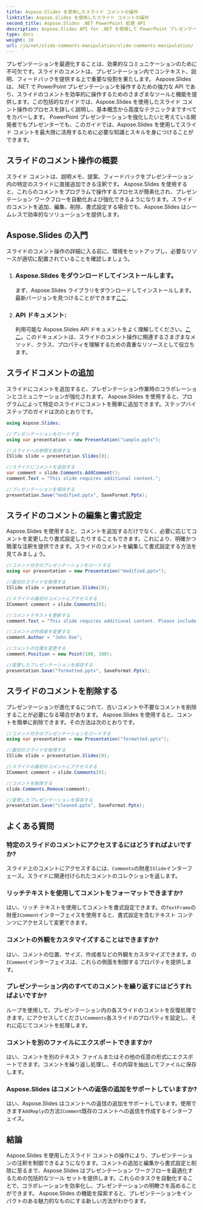 ```yaml
---
title: Aspose.Slides を使用したスライド コメントの操作
linktitle: Aspose.Slides を使用したスライド コメントの操作
second_title: Aspose.Slides .NET PowerPoint 処理 API
description: Aspose.Slides API for .NET を使用して PowerPoint プレゼンテーションのスライド コメントを操作する方法を学びます。スライドのコメントを追加、編集、書式設定するためのステップバイステップのガイドとソース コードの例を確認します。
type: docs
weight: 10
url: /ja/net/slide-comments-manipulation/slide-comments-manipulation/
---
```


プレゼンテーションを最適化することは、効果的なコミュニケーションのために不可欠です。スライドのコメントは、プレゼンテーション内でコンテキスト、説明、フィードバックを提供する上で重要な役割を果たします。 Aspose.Slides は、.NET で PowerPoint プレゼンテーションを操作するための強力な API であり、スライドのコメントを効率的に操作するためのさまざまなツールと機能を提供します。この包括的なガイドでは、Aspose.Slides を使用したスライド コメント操作のプロセスを詳しく説明し、基本概念から高度なテクニックまですべてをカバーします。 PowerPoint プレゼンテーションを強化したいと考えている開発者でもプレゼンターでも、このガイドでは、Aspose.Slides を使用してスライド コメントを最大限に活用するために必要な知識とスキルを身につけることができます。

## スライドのコメント操作の概要

スライド コメントは、説明メモ、提案、フィードバックをプレゼンテーション内の特定のスライドに直接追加できる注釈です。 Aspose.Slides を使用すると、これらのコメントをプログラムで操作するプロセスが簡素化され、プレゼンテーション ワークフローを自動化および強化できるようになります。スライドのコメントを追加、編集、削除、書式設定する場合でも、Aspose.Slides はシームレスで効率的なソリューションを提供します。

## Aspose.Slides の入門

スライドのコメント操作の詳細に入る前に、環境をセットアップし、必要なリソースが適切に配置されていることを確認しましょう。

1. ### Aspose.Slides をダウンロードしてインストールします。 
	まず、Aspose.Slides ライブラリをダウンロードしてインストールします。最新バージョンを見つけることができます[ここ](https://releases.aspose.com/slides/net/).

2. ### API ドキュメント: 
	利用可能な Aspose.Slides API ドキュメントをよく理解してください。[ここ](https://reference.aspose.com/slides/net/)。このドキュメントは、スライドのコメント操作に関連するさまざまなメソッド、クラス、プロパティを理解するための貴重なリソースとして役立ちます。

## スライドコメントの追加

スライドにコメントを追加すると、プレゼンテーション作業時のコラボレーションとコミュニケーションが強化されます。 Aspose.Slides を使用すると、プログラムによって特定のスライドにコメントを簡単に追加できます。ステップバイステップのガイドは次のとおりです。

```csharp
using Aspose.Slides;

//プレゼンテーションをロードする
using var presentation = new Presentation("sample.pptx");

//スライドへの参照を取得する
ISlide slide = presentation.Slides[0];

//スライドにコメントを追加する
var comment = slide.Comments.AddComment();
comment.Text = "This slide requires additional content.";

//プレゼンテーションを保存する
presentation.Save("modified.pptx", SaveFormat.Pptx);
```

## スライドのコメントの編集と書式設定

Aspose.Slides を使用すると、コメントを追加するだけでなく、必要に応じてコメントを変更したり書式設定したりすることもできます。これにより、明確かつ簡潔な注釈を提供できます。スライドのコメントを編集して書式設定する方法を見てみましょう。

```csharp
//コメント付きのプレゼンテーションをロードする
using var presentation = new Presentation("modified.pptx");

//最初のスライドを取得する
ISlide slide = presentation.Slides[0];

//スライドの最初のコメントにアクセスする
IComment comment = slide.Comments[0];

//コメントテキストを更新する
comment.Text = "This slide requires additional content. Please include relevant statistics.";

//コメントの作成者を変更する
comment.Author = "John Doe";

//コメントの位置を変更する
comment.Position = new Point(100, 100);

//変更したプレゼンテーションを保存する
presentation.Save("formatted.pptx", SaveFormat.Pptx);
```

## スライドのコメントを削除する

プレゼンテーションが進化するにつれて、古いコメントや不要なコメントを削除することが必要になる場合があります。 Aspose.Slides を使用すると、コメントを簡単に削除できます。その方法は次のとおりです。

```csharp
//コメント付きのプレゼンテーションをロードする
using var presentation = new Presentation("formatted.pptx");

//最初のスライドを取得する
ISlide slide = presentation.Slides[0];

//スライドの最初のコメントにアクセスする
IComment comment = slide.Comments[0];

//コメントを削除する
slide.Comments.Remove(comment);

//変更したプレゼンテーションを保存する
presentation.Save("cleaned.pptx", SaveFormat.Pptx);
```

## よくある質問

### 特定のスライドのコメントにアクセスするにはどうすればよいですか?

スライド上のコメントにアクセスするには、`Comments`の財産`ISlide`インターフェース。スライドに関連付けられたコメントのコレクションを返します。

### リッチテキストを使用してコメントをフォーマットできますか?

はい、リッチ テキストを使用してコメントを書式設定できます。の`TextFrame`の財産`IComment`インターフェイスを使用すると、書式設定を含むテキスト コンテンツにアクセスして変更できます。

### コメントの外観をカスタマイズすることはできますか?

はい、コメントの位置、サイズ、作成者などの外観をカスタマイズできます。の`IComment`インターフェイスは、これらの側面を制御するプロパティを提供します。

### プレゼンテーション内のすべてのコメントを繰り返すにはどうすればよいですか?

ループを使用して、プレゼンテーション内の各スライドのコメントを反復処理できます。にアクセスしてください`Comments`各スライドのプロパティを設定し、それに応じてコメントを処理します。

### コメントを別のファイルにエクスポートできますか?

はい、コメントを別のテキスト ファイルまたはその他の任意の形式にエクスポートできます。コメントを繰り返し処理し、その内容を抽出してファイルに保存します。

### Aspose.Slides はコメントへの返信の追加をサポートしていますか?

はい、Aspose.Slides はコメントへの返信の追加をサポートしています。使用できます`AddReply`の方法`IComment`既存のコメントへの返信を作成するインターフェイス。

## 結論

Aspose.Slides を使用したスライド コメントの操作により、プレゼンテーションの注釈を制御できるようになります。コメントの追加と編集から書式設定と削除に至るまで、Aspose.Slides はプレゼンテーション ワークフローを最適化するための包括的なツール セットを提供します。これらのタスクを自動化することで、コラボレーションを効率化し、プレゼンテーションの明瞭さを高めることができます。 Aspose.Slides の機能を探索すると、プレゼンテーションをインパクトのある魅力的なものにする新しい方法がわかります。